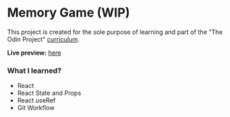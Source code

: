 # Memory Game (WIP)

This project is created for the sole purpose of learning and part of the "The Odin Project" [curriculum](https://theodinproject.com/).

**Live preview:** [here](https://hicarlodacuyan.github.io/memory-game/)

### What I learned?

- React
- React State and Props
- React useRef
- Git Workflow

